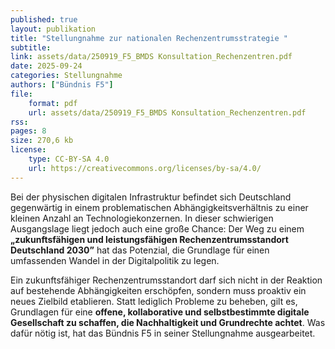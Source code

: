 ```yaml
---
published: true
layout: publikation
title: "Stellungnahme zur nationalen Rechenzentrumsstrategie "
subtitle:  
link: assets/data/250919_F5_BMDS Konsultation_Rechenzentren.pdf
date: 2025-09-24
categories: Stellungnahme
authors: ["Bündnis F5"]
file: 
    format: pdf
    url: assets/data/250919_F5_BMDS Konsultation_Rechenzentren.pdf
rss:
pages: 8
size: 270,6 kb
license:
    type: CC-BY-SA 4.0
    url: https://creativecommons.org/licenses/by-sa/4.0/
---
```


Bei der physischen digitalen Infrastruktur befindet sich Deutschland gegenwärtig in einem problematischen Abhängigkeitsverhältnis zu einer kleinen Anzahl an Technologiekonzernen. In dieser schwierigen Ausgangslage liegt jedoch auch eine große Chance: Der Weg zu einem **„zukunftsfähigen und leistungsfähigen Rechenzentrumsstandort Deutschland 2030”** hat das Potenzial, die Grundlage für einen umfassenden Wandel in der Digitalpolitik zu legen. 

Ein zukunftsfähiger Rechenzentrumsstandort darf sich nicht in der Reaktion auf bestehende Abhängigkeiten erschöpfen, sondern muss proaktiv ein neues Zielbild etablieren. Statt lediglich Probleme zu beheben, gilt es, Grundlagen für eine **offene, kollaborative und selbstbestimmte digitale Gesellschaft zu schaffen, die Nachhaltigkeit und Grundrechte achtet**. Was dafür nötig ist, hat das Bündnis F5 in seiner Stellungnahme ausgearbeitet. 

